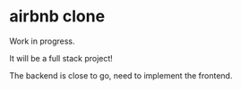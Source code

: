 # airbnb clone

Work in progress.

It will be a full stack project! 

The backend is close to go, need to implement the frontend.
